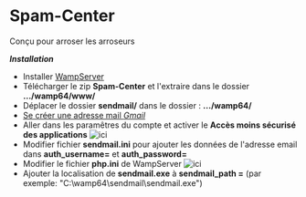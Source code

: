 # Spam-Center
Conçu pour arroser les arroseurs


***Installation***

+ Installer [WampServer](https://www.wampserver.com/)
+ Télécharger le zip **Spam-Center** et l'extraire dans le dossier **.../wamp64/www/**
+ Déplacer le dossier **sendmail/** dans le dossier : **.../wamp64/**
+ [Se créer une adresse mail *Gmail*](https://accounts.google.com/SignUp?hl=en)
+ Aller dans les paramêtres du compte et activer le **Accès moins sécurisé des applications** ![ici](https://manava.abricode.fr/images/aide/gmail_7.png)
+ Modifier fichier **sendmail.ini** pour ajouter les données de l'adresse email dans **auth_username=** et **auth_password=**
+ Modifier le fichier **php.ini** de WampServer 
![ici](https://john-dugan.com/wp-content/uploads/2014/07/update-php-wamp-php-ini.png)
+ Ajouter la localisation de **sendmail.exe** à **sendmail_path =** (par exemple: "C:\wamp64\sendmail\sendmail.exe") 

